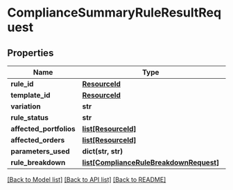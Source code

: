 # ComplianceSummaryRuleResultRequest


## Properties
Name | Type | Description | Notes
------------ | ------------- | ------------- | -------------
**rule_id** | [**ResourceId**](ResourceId.md) |  | 
**template_id** | [**ResourceId**](ResourceId.md) |  | 
**variation** | **str** |  | 
**rule_status** | **str** |  | 
**affected_portfolios** | [**list[ResourceId]**](ResourceId.md) |  | 
**affected_orders** | [**list[ResourceId]**](ResourceId.md) |  | 
**parameters_used** | **dict(str, str)** |  | 
**rule_breakdown** | [**list[ComplianceRuleBreakdownRequest]**](ComplianceRuleBreakdownRequest.md) |  | 

[[Back to Model list]](../README.md#documentation-for-models) [[Back to API list]](../README.md#documentation-for-api-endpoints) [[Back to README]](../README.md)


